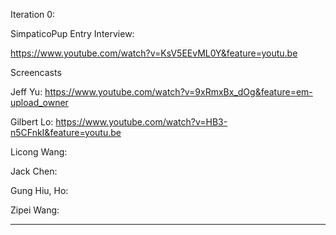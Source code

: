 Iteration 0:

SimpaticoPup Entry Interview:

https://www.youtube.com/watch?v=KsV5EEvML0Y&feature=youtu.be

Screencasts

Jeff Yu: https://www.youtube.com/watch?v=9xRmxBx_dOg&feature=em-upload_owner

Gilbert Lo: https://www.youtube.com/watch?v=HB3-n5CFnkI&feature=youtu.be

Licong Wang: 

Jack Chen:

Gung Hiu, Ho:

Zipei Wang:

___________________________________________________________________